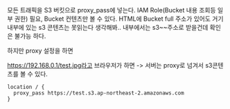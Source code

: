 

모든 트래픽을 S3 버킷으로 proxy_pass에 넣는다. IAM Role(Bucket 내용 조회등 일부 권한) 필요, Bucket 컨텐츠만 볼 수 있다.
HTML에 Bucket full 주소가 있어도 거기 내부에 있는 s3 콘텐츠는 못읽는다 생각해봐.. 내부에서는 s3~~주소로 받을건데 확인은 불가능 하다.

하지만 proxy 설정을 하면

https://192.168.0.1/test.jpg라고 브라우저가 하면 -> 서버는 proxy로 넘겨서 s3콘텐츠를 볼 수 있다.


```nginx
location / {
  proxy_pass https://test.s3.ap-northeast-2.amazonaws.com
}
```
